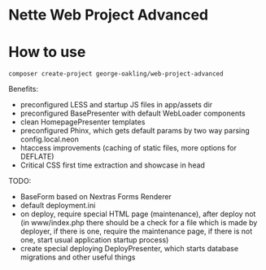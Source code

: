 # Nette Web Project Advanced

How to use
==========

`composer create-project george-oakling/web-project-advanced`


Benefits:
- preconfigured LESS and startup JS files in app/assets dir
- preconfigured BasePresenter with default WebLoader components
- clean HomepagePresenter templates
- preconfigured Phinx, which gets default params by two way parsing config.local.neon
- htaccess improvements (caching of static files, more options for DEFLATE)
- Critical CSS first time extraction and showcase in head

TODO:
- BaseForm based on Nextras Forms Renderer
- default deployment.ini
- on deploy, require special HTML page (maintenance), after deploy not (in www/index.php there should be a check for a file which is made by deployer, if there is one, require the maintenance page, if there is not one, start usual application startup process)
- create special deploying DeployPresenter, which starts database migrations and other useful things

